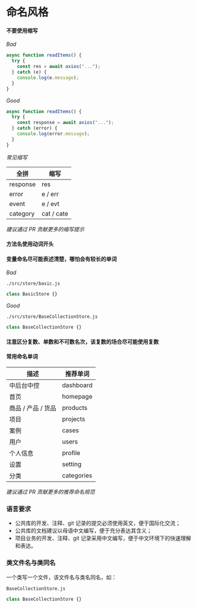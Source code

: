 # 命名风格

#### 不要使用缩写

_Bad_

```js
async function readItems() {
  try {
    const res = await axios("...");
  } catch (e) {
    console.log(e.message);
  }
}
```

_Good_

```js
async function readItems() {
  try {
    const response = await axios("...");
  } catch (error) {
    console.log(error.message);
  }
}
```

_常见缩写_

| 全拼     | 缩写       |
| -------- | ---------- |
| response | res        |
| error    | e / err    |
| event    | e / evt    |
| category | cat / cate |

_建议通过 PR 贡献更多的缩写提示_

#### 方法名使用动词开头

#### 变量命名尽可能表述清楚，哪怕会有较长的单词

_Bad_

`./src/store/basic.js`

```js
class BasicStore {}
```

_Good_

`./src/store/BaseCollectionStore.js`

```js
class BaseCollectionStore {}
```

#### 注意区分复数、单数和不可数名次，该复数的场合尽可能使用复数

#### 常用命名单词

| 描述               | 推荐单词   |
| ------------------ | ---------- |
| 中后台中控         | dashboard  |
| 首页               | homepage   |
| 商品 / 产品 / 货品 | products   |
| 项目               | projects   |
| 案例               | cases      |
| 用户               | users      |
| 个人信息           | profile    |
| 设置               | setting    |
| 分类               | categories |

_建议通过 PR 贡献更多的推荐命名规范_

### 语言要求

* 公共库的开发、注释、git 记录的提交必须使用英文，便于国际化交流；
* 公共库的文档建议以母语中文编写，便于充分表达其含义；
* 项目业务的开发、注释、git 记录采用中文编写，便于中文环境下的快速理解和表达。

### 类文件名与类同名

一个类写一个文件，该文件名与类名同名，如：

`BaseCollectionStore.js`

```js
class BaseCollectionStore {}
```
